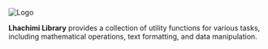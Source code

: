 ![Logo](https://drive.google.com/uc?id=1Ifnzt6ZbOUZU4Qm9USpHvYkbvbUrP9F9)

**Lhachimi Library** provides a collection of utility functions for various tasks, including mathematical operations, text formatting, and data manipulation.
